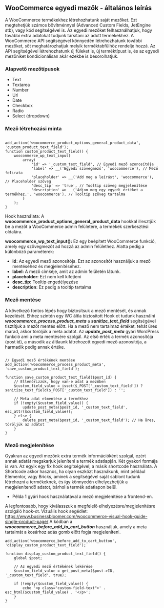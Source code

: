 ## WooCommerce egyedi mezők - általános leírás

A WooCommerce termékekhez létrehozhatunk saját mezőket. Ezt megtehetjük számos bővítménnyel (Advanced Custom Fields, JetEngine stb), vagy kód segítségével is. Az egyedi mezőket felhasználhatjuk, hogy további extra adatokat tudjunk társítani az adott termékekhez. A WooCommerce API segítségével 
könnyedén létrehozhatunk további mezőket, sőt meghatározhatjuk melyik terméktabfülhöz rendelje hozzá. Az APi segítségével létrehozhatunk új füleket is, új terméktípust is, és az egyedi mezőniket kondícionálisan akár ezekbe is besorolhatjuk. 

### Alapvető mezőtípusok

* Text
* Textarea
* Number
* Url
* Date
* Checkbox
* Radio
* Select (dropdown)

### Mező létrehozási minta

```

add_action('woocommerce_product_options_general_product_data', 'custom_product_text_field');
function custom_product_text_field() {
    woocommerce_wp_text_input(
        array(
            'id' => '_custom_text_field', // Egyedi mező azonosítója
            'label' => __('Egyedi szövegmező', 'woocommerce'), // Mező felirata
            'placeholder' => __('Add meg a leírást', 'woocommerce'), // Placeholder szöveg
            'desc_tip' => 'true', // Tooltip szöveg megjelenítése
            'description' => __('Adjon meg egy egyedi értéket a termékhez.', 'woocommerce'), // Tooltip szöveg tartalma
        )
    );
}

```

Hook használata: A **woocommerce_product_options_general_product_data** hookkal illesztjük be a mezőt a WooCommerce admin felületére, a termékek szerkesztési oldalára.


**woocommerce_wp_text_input():** Ez egy beépített WooCommerce funkció, amely egy szövegmezőt ad hozzá az admin felülethez. Alatta pedig a különböző paraméterek:
* **id:** Az egyedi mező azonosítója. Ezt az azonosítót használjuk a mező mentéséhez és megjelenítéséhez.
* **label:** A mező címkéje, amit az admin felületén látunk.
* **placeholder:** Ezt nem kell kifejteni
* **desc_tip:** Tooltip engedélyezése
* **description:** Ez pedig a tooltip tartalma

### Mező mentése

A következő fontos lépés hogy biztosítsuk a mező mentését, és annak kezelését. Ehhez szintén egy WC áltla biztosított Hook ot tudunk használni ***woocommerce_process_product_meta*** a ***sanitize_text_field*** segítségével tisztítjuk a mezőt mentés előtt.
Ha a mező nem tartalmaz értéket, tehát üres marad, akkor töröljük a meta adatot. Az ***update_post_meta*** gyári WordPress funkció ami a meta mentésére szolgál. Az első érték a termék azonosítója (post id), a második az áltlaunk látrehozott egyedi mező azonosítója, a harmadik pedig annak értéke.

```

// Egyedi mező értékének mentése
add_action('woocommerce_process_product_meta', 'save_custom_product_text_field');

function save_custom_product_text_field($post_id) {
    // Ellenőrizzük, hogy van-e adat a mezőben
    $custom_field_value = isset($_POST['_custom_text_field']) ? sanitize_text_field($_POST['_custom_text_field']) : '';

    // Meta adat elmentése a termékhez
    if (!empty($custom_field_value)) {
        update_post_meta($post_id, '_custom_text_field', esc_attr($custom_field_value));
    } else {
        delete_post_meta($post_id, '_custom_text_field'); // Ha üres, töröljük az adatot
    }
}
```

### Mező megjelenítése
Gyakran az egyedi mezőnk extra termék információként szolgál, ezért annak adatát megakarjuk jeleníteni a termék adatlapján. Két gyakori formája is van. Az egyik egy fix hook segítségével, a másik shortcode használata. A Shortcode akkor hasznos, ha olyan eszközt hasznákunk, mint például Elementor, vagy Bricks, aminek a segítségével saját sablont tudunk létrehozni a termékeknek, és így könnyedén elhelyezhetjük a megjelenítendő adatot, bárhol a termék adatlapon belül.

- Példa 1 gyári hook használatával a mező megjelenítése a frontend-en.

A legfontosabb, hogy kiválasszuk a megfelelő elhelyezésre/megjelenítésre szolgáló hook-ot.
Vizuális hook segédlet: https://www.businessbloomer.com/woocommerce-visual-hook-guide-single-product-page/
A kódban a ***woocommerce_before_add_to_cart_button*** használjuk, amely a meta tartalmát a kosárhoz adás gomb előtt fogja megjeleníteni.

```
add_action('woocommerce_before_add_to_cart_button', 'display_custom_product_text_field');

function display_custom_product_text_field() {
    global $post;

    // Az egyedi mező értékének lekérése
    $custom_field_value = get_post_meta($post->ID, '_custom_text_field', true);

    if (!empty($custom_field_value)) {
        echo '<p class="custom-field-text">' . esc_html($custom_field_value) . '</p>';
    }
}
```
